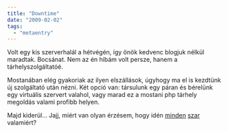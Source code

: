 ```yaml
---
title: "Downtime"
date: "2009-02-02"
tags: 
  - "metaentry"
---
```


Volt egy kis szerverhalál a hétvégén, így önök kedvenc blogjuk nélkül maradtak. Bocsánat. Nem az én hibám volt persze, hanem a tárhelyszolgáltatóé.

Mostanában elég gyakoriak az ilyen elszállások, úgyhogy ma el is kezdtünk új szolgáltató után nézni. Két opció van: társulunk egy páran és bérelünk egy virtuális szervert valahol, vagy marad ez a mostani php tárhely megoldás valami profibb helyen.

Majd kiderül... Jajj, miért van olyan érzésem, hogy idén [minden](https://csokavar.hu/blog/2009/01/adsl-viszontagsagok/) [szar](https://csokavar.hu/blog/2009/01/firmware-upgrade/) valamiért?
